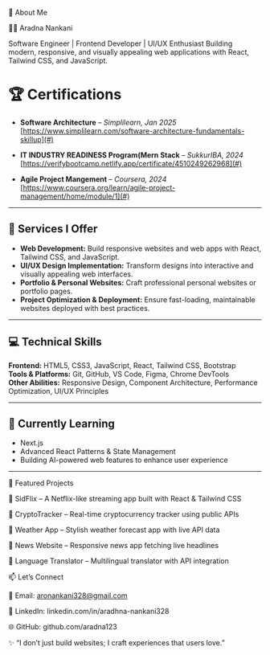 👤 About Me

👩‍💻 Aradna Nankani

Software Engineer | Frontend Developer | UI/UX Enthusiast
Building modern, responsive, and visually appealing web applications with React, Tailwind CSS, and JavaScript.

# 🏆 Certifications

* **Software Architecture** – *Simplilearn, Jan 2025*
  [https://www.simplilearn.com/software-architecture-fundamentals-skillup](#)

* **IT INDUSTRY READINESS Program(Mern Stack** – *SukkurIBA, 2024*
  [https://verifybootcamp.netlify.app/certificate/4510249262968](#)

* **Agile Project Mangement** – *Coursera, 2024*
  [https://www.coursera.org/learn/agile-project-management/home/module/1](#)

---


## 🚀 Services I Offer

- **Web Development:** Build responsive websites and web apps with React, Tailwind CSS, and JavaScript.  
- **UI/UX Design Implementation:** Transform designs into interactive and visually appealing web interfaces.  
- **Portfolio & Personal Websites:** Craft professional personal websites or portfolio pages.  
- **Project Optimization & Deployment:** Ensure fast-loading, maintainable websites deployed with best practices.

---

## 💻 Technical Skills

**Frontend:** HTML5, CSS3, JavaScript, React, Tailwind CSS, Bootstrap  
**Tools & Platforms:** Git, GitHub, VS Code, Figma, Chrome DevTools  
**Other Abilities:** Responsive Design, Component Architecture, Performance Optimization, UI/UX Principles

---

## 🌱 Currently Learning

- Next.js  
- Advanced React Patterns & State Management
- Building AI-powered web features to enhance user experience  
---

📂 Featured Projects

🔹 SidFlix
 – A Netflix-like streaming app built with React & Tailwind CSS
 
🔹 CryptoTracker
 – Real-time cryptocurrency tracker using public APIs
 
🔹 Weather App
 – Stylish weather forecast app with live API data
 
🔹 News Website
 – Responsive news app fetching live headlines
 
🔹 Language Translator
 – Multilingual translator with API integration
 

📫 Let’s Connect

📧 Email: aronankani328@gmail.com

💼 LinkedIn: linkedin.com/in/aradhna-nankani328

🌐 GitHub: github.com/aradna123

✨ “I don’t just build websites; I craft experiences that users love.”



